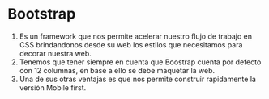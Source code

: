 # Bootstrap

1) Es un framework que nos permite acelerar nuestro flujo de trabajo en CSS brindandonos desde su web
los estilos que necesitamos para decorar nuestra web.
2) Tenemos que tener siempre en cuenta que Boostrap cuenta por defecto con 12 columnas, en base a ello
se debe maquetar la web.
3) Una de sus otras ventajas es que nos permite construir rapidamente la versión Mobile first.